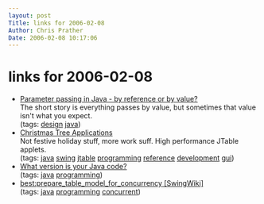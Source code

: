 ```yaml
---
layout: post
Title: links for 2006-02-08  
Author: Chris Prather
Date: 2006-02-08 10:17:06
---
```


# links for 2006-02-08
<ul class="delicious">
	<li>
		<div class="delicious-link"><a href="http://www.yoda.arachsys.com/java/passing.html">Parameter passing in Java - by reference or by value?</a></div>
		<div class="delicious-extended">The short story is everything passes by value, but sometimes that value isn't what you expect.</div>
		<div class="delicious-tags">(tags: <a href="http://del.icio.us/perigrin/design">design</a> <a href="http://del.icio.us/perigrin/java">java</a>)</div>
	</li>
	<li>
		<div class="delicious-link"><a href="http://java.sun.com/products/jfc/tsc/articles/ChristmasTree/">Christmas Tree Applications</a></div>
		<div class="delicious-extended">Not festive holiday stuff, more work suff. High performance JTable applets.</div>
		<div class="delicious-tags">(tags: <a href="http://del.icio.us/perigrin/java">java</a> <a href="http://del.icio.us/perigrin/swing">swing</a> <a href="http://del.icio.us/perigrin/jtable">jtable</a> <a href="http://del.icio.us/perigrin/programming">programming</a> <a href="http://del.icio.us/perigrin/reference">reference</a> <a href="http://del.icio.us/perigrin/development">development</a> <a href="http://del.icio.us/perigrin/gui">gui</a>)</div>
	</li>
	<li>
		<div class="delicious-link"><a href="http://www.javaworld.com/javaqa/2003-05/02-qa-0523-version-p3.html#resources">What version is your Java code?</a></div>
		<div class="delicious-tags">(tags: <a href="http://del.icio.us/perigrin/java">java</a> <a href="http://del.icio.us/perigrin/programming">programming</a>)</div>
	</li>
	<li>
		<div class="delicious-link"><a href="http://www.swingwiki.org/best:prepare_table_model_for_concurrency">best:prepare_table_model_for_concurrency [SwingWiki]</a></div>
		<div class="delicious-tags">(tags: <a href="http://del.icio.us/perigrin/java">java</a> <a href="http://del.icio.us/perigrin/programming">programming</a> <a href="http://del.icio.us/perigrin/concurrent">concurrent</a>)</div>
	</li>
</ul>

